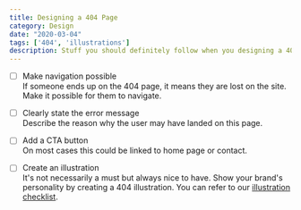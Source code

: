 ```yaml
---
title: Designing a 404 Page
category: Design
date: "2020-03-04"
tags: ['404', 'illustrations']
description: Stuff you should definitely follow when you designing a 404 page. 
---
```


- [ ] Make navigation possible  
If someone ends up on the 404 page, it means they are lost on the site. Make it possible for them to navigate. 

- [ ] Clearly state the error message  
Describe the reason why the user may have landed on this page.

- [ ] Add a CTA button  
On most cases this could be linked to home page or contact.

- [ ] Create an illustration  
It's not necessarily a must but always nice to have. Show your brand's personality by creating a 404 illustration. You can refer to our [illustration checklist](/checklist/creating-ui-illustrations).
